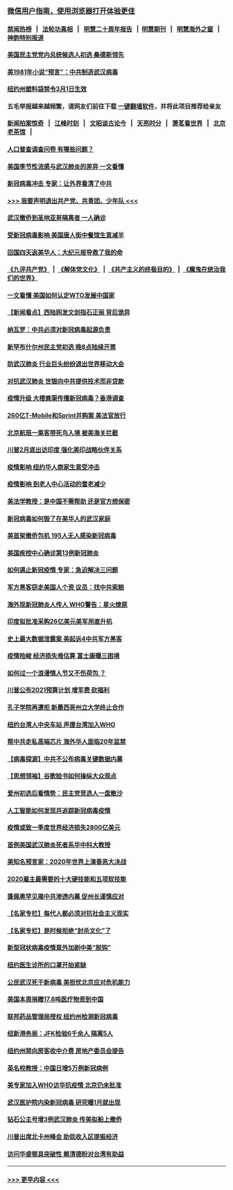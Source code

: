 ### [微信用户指南，使用浏览器打开体验更佳](https://github.com/gfw-breaker/banned-news1/blob/master/indexes/wechat-guide.md?t=0)
#### [禁闻热榜](热点新闻.md?t=0)  &nbsp;&nbsp;|&nbsp;&nbsp; [法轮功真相](https://github.com/gfw-breaker/truth/blob/master/README.md?t=0) &nbsp;&nbsp;|&nbsp;&nbsp; [明慧二十周年报告](https://github.com/gfw-breaker/mh-reports/blob/master/README.md?t=0) &nbsp;&nbsp;|&nbsp;&nbsp;[明慧期刊](https://github.com/gfw-breaker/mh-qikan) &nbsp;&nbsp;|&nbsp;&nbsp; [明慧海外之窗](https://github.com/gfw-breaker/mh-news/blob/master/README.md?t=0) &nbsp;&nbsp;|&nbsp;&nbsp; [神韵特别报道](https://github.com/gfw-breaker/mh-news/blob/master/shenyun.md?t=0)
#### [美国民主党党内总统候选人初选 桑德斯领先](../pages/nsc412/n11863475.md?t=02122255) 
#### [美1981年小说“预言”：中共制造武汉病毒](../pages/nsc412/n11863306.md?t=02122255) 
#### [纽约州塑料袋禁令3月1日生效](../pages/nsc412/n11862832.md?t=02122255) 
#### 五毛举报越来越频繁，请网友们前往下载 [一键翻墙软件](https://github.com/gfw-breaker/ssr-accounts)，并将此项目推荐给亲友
#### [新闻拍案惊奇](https://github.com/gfw-breaker/banned-news1/blob/master/pages/link4.md) &nbsp;&nbsp;|&nbsp;&nbsp; [江峰时刻](https://github.com/gfw-breaker/banned-news1/blob/master/pages/link4.md) &nbsp;&nbsp;|&nbsp;&nbsp; [文昭谈古论今](https://github.com/gfw-breaker/banned-news1/blob/master/pages/link4.md) &nbsp;&nbsp;|&nbsp;&nbsp; [天亮时分](https://github.com/gfw-breaker/banned-news1/blob/master/pages/link4.md) &nbsp;&nbsp;|&nbsp;&nbsp; [萧茗看世界](https://github.com/gfw-breaker/banned-news1/blob/master/pages/link4.md) &nbsp;&nbsp;|&nbsp;&nbsp; [北京老茶馆](https://github.com/gfw-breaker/banned-news1/blob/master/pages/link4.md) &nbsp;&nbsp;|&nbsp;&nbsp; 
#### [人口普查调查问卷  有哪些问题？](../pages/nsc412/n11862808.md?t=02122255) 
#### [美国季节性流感与武汉肺炎的差异 一文看懂](../pages/nsc412/n11862428.md?t=02122255) 
#### [新冠病毒冲击 专家：让外界看清了中共](../pages/nsc412/n11862280.md?t=02122255) 
#### [>>> 我要声明退出共产党、共青团、少年队 <<<](https://github.com/begood0513/goodnews/blob/master/quit/letter.md) 
#### [武汉撤侨到圣地亚哥隔离者 一人确诊](../pages/nsc412/n11862460.md?t=02122255) 
#### [受新冠病毒影响 美国唐人街中餐馆生意减半](../pages/nsc412/n11861940.md?t=02122255) 
#### [回国四天返美华人：大纪元报导救了我的命](../pages/nsc412/n11862181.md?t=02122255) 
#### [《九评共产党》](https://github.com/begood0513/9ping.md/blob/master/README.md) &nbsp;|&nbsp; [《解体党文化》](../../../../jtdwh.md/blob/master/README.md)  &nbsp;|&nbsp; [《共产主义的终极目的》](../../../../gczydzjmd.md/blob/master/README.md) &nbsp;|&nbsp; [《魔鬼在统治我们的世界》](../../../../mgztzwmdsj.md/blob/master/README.md) 
#### [一文看懂 美国如何认定WTO发展中国家](../pages/nsc412/n11862051.md?t=02122255) 
#### [【新闻看点】西陆网发文剑指石正丽 背后诡异](../pages/nsc412/n11861792.md?t=02122255) 
#### [纳瓦罗：中共必须对新冠病毒起源负责](../pages/nsc412/n11861810.md?t=02122255) 
#### [新罕布什尔州民主党初选 晚8点陆续开票](../pages/nsc412/n11861872.md?t=02122255) 
#### [防武汉肺炎 行业巨头纷纷退出世界移动大会](../pages/nsc412/n11861795.md?t=02122255) 
#### [对抗武汉肺炎 世银向中共提供技术而非贷款](../pages/nsc412/n11861652.md?t=02122255) 
#### [疫情升级 大楼粪渠传播新冠病毒？香港调查](../pages/nsc412/n11861556.md?t=02122255) 
#### [260亿T-Mobile和Sprint并购案 美法官放行](../pages/nsc412/n11861511.md?t=02122255) 
#### [北京航班一乘客带死鸟入境 被美海关拦截](../pages/nsc412/n11861317.md?t=02122255) 
#### [川普2月底出访印度 强化美印战略伙伴关系](../pages/nsc412/n11860557.md?t=02122255) 
#### [疫情影响  纽约华人商家生意受冲击](../pages/nsc412/n11860284.md?t=02122255) 
#### [疫情影响  到老人中心活动的耆老减少](../pages/nsc412/n11860199.md?t=02122255) 
#### [美法学教授：是中国不需帮助 还是官方想保密](../pages/nsc412/n11859492.md?t=02122255) 
#### [新冠病毒如何毁了在美华人的武汉家庭](../pages/nsc412/n11859524.md?t=02122255) 
#### [美首架撤侨包机 195人无人感染新冠病毒](../pages/nsc412/n11859908.md?t=02122255) 
#### [美国疾控中心确诊第13例新冠肺炎](../pages/nsc412/n11859966.md?t=02122255) 
#### [如何遏止新冠疫情 专家：急迫解决三问题](../pages/nsc412/n11859685.md?t=02122255) 
#### [军方黑客窃走美国人个资 议员：找中共索赔](../pages/nsc412/n11859371.md?t=02122255) 
#### [海外现新冠肺炎人传人 WHO警告：星火燎原](../pages/nsc412/n11859252.md?t=02122255) 
#### [印度拟批准采购26亿美元美军用直升机](../pages/nsc412/n11859143.md?t=02122255) 
#### [史上最大数据泄露案 美起诉4中共军方黑客](../pages/nsc412/n11859115.md?t=02122255) 
#### [疫情险峻 经济损失难估算 富士康曝三困境](../pages/nsc412/n11859120.md?t=02122255) 
#### [如何过一个浪漫情人节又不伤荷包 ？](../pages/nsc412/n11858969.md?t=02122255) 
#### [川普公布2021预算计划 增军费 砍福利](../pages/nsc412/n11859012.md?t=02122255) 
#### [孔子学院再遭拒 新墨西哥州立大学终止合作](../pages/nsc412/n11858661.md?t=02122255) 
#### [纽约台湾人中央车站  声援台湾加入WHO](../pages/nsc412/n11857757.md?t=02122255) 
#### [帮中共走私高端芯片 海外华人面临20年监禁](../pages/nsc412/n11855016.md?t=02122255) 
#### [【病毒探源】中共不公布病毒关键数据内幕](../pages/nsc412/n11856584.md?t=02122255) 
#### [【思想领袖】谷歌脸书如何操纵大众观点](../pages/nsc412/n11680874.md?t=02122255) 
#### [爱州初选后看情势：民主党竞选人一盘散沙](../pages/nsc412/n11856557.md?t=02122255) 
#### [人工智能如何发现并追踪新冠病毒疫情](../pages/nsc412/n11856398.md?t=02122255) 
#### [疫情或致一季度世界经济损失2800亿美元](../pages/nsc412/n11855639.md?t=02122255) 
#### [首例美国武汉肺炎死者系华中科大教授](../pages/nsc412/n11855500.md?t=02122255) 
#### [美知名预言家：2020年世界上演善恶大决战](../pages/nsc412/n11855418.md?t=02122255) 
#### [2020雇主最需要的十大硬技能和五项软技能](../pages/nsc412/n11850953.md?t=02122255) 
#### [蓬佩奥罕见揭中共渗透内幕 促州长谨慎应对](../pages/nsc412/n11854685.md?t=02122255) 
#### [【名家专栏】每代人都必须对抗社会主义现实](../pages/nsc412/n11831412.md?t=02122255) 
#### [【名家专栏】是时候拒绝“封杀文化”了](../pages/nsc412/n11814093.md?t=02122255) 
#### [新型冠状病毒疫情意外加剧中美“脱钩”](../pages/nsc412/n11854475.md?t=02122255) 
#### [纽约医生诊所的口罩开始紧缺](../pages/nsc412/n11853364.md?t=02122255) 
#### [公民武汉死于新病毒 美担忧北京应对危机能力](../pages/nsc412/n11854331.md?t=02122255) 
#### [美国本周捐赠17.8吨医疗物资到中国](../pages/nsc412/n11854269.md?t=02122255) 
#### [联邦药品管理局授权  纽约州检测新冠病毒](../pages/nsc412/n11853371.md?t=02122255) 
#### [纽新港务局：JFK检验6千余人  隔离5人](../pages/nsc412/n11853366.md?t=02122255) 
#### [纽约州禁向房客收中介费  房地产委员会提告](../pages/nsc412/n11853360.md?t=02122255) 
#### [英名校教授：中国日增5万例新冠病例](../pages/nsc412/n11854174.md?t=02122255) 
#### [美专家加入WHO访华抗疫情 北京仍未批准](../pages/nsc412/n11854043.md?t=02122255) 
#### [武汉医护院内染新冠病毒 研究曝1月就出现](../pages/nsc412/n11852928.md?t=02122255) 
#### [钻石公主号增3例武汉肺炎 传美拟船上撤侨](../pages/nsc412/n11853240.md?t=02122255) 
#### [川普出席北卡州峰会 助低收入区提振经济](../pages/nsc412/n11853232.md?t=02122255) 
#### [访问华盛顿具突破性 赖清德盼对台湾有助益](../pages/nsc412/n11853129.md?t=02122255) 

----
#### [ >>> 更早内容 <<< ](../indexes/nsc412-earlier.md)
